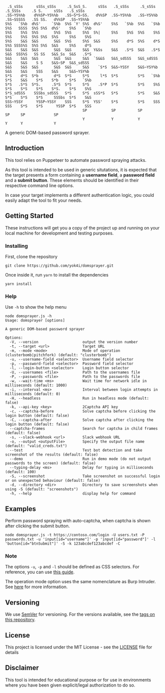```
 .S_sSSs      sSSs_sSSs     .S_SsS_S.     sSSs   .S_sSSs     .S_sSSs     .S_SSSs     .S S.     sSSs   .S_sSSs
.SS~YS%%b    d%%SP~YS%%b   .SS~S*S~SS.   d%%SP  .SS~YS%%b   .SS~YS%%b   .SS~SSSSS   .SS SS.   d%%SP  .SS~YS%%b
S%S   `S%b  d%S'     `S%b  S%S `Y' S%S  d%S'    S%S   `S%b  S%S   `S%b  S%S   SSSS  S%S S%S  d%S'    S%S   `S%b
S%S    S%S  S%S       S%S  S%S     S%S  S%|     S%S    S%S  S%S    S%S  S%S    S%S  S%S S%S  S%S     S%S    S%S
S%S    S&S  S&S       S&S  S%S     S%S  S&S     S%S    d*S  S%S    d*S  S%S SSSS%S  S%S S%S  S&S     S%S    d*S
S&S    S&S  S&S       S&S  S&S     S&S  Y&Ss    S&S   .S*S  S&S   .S*S  S&S  SSS%S   SS SS   S&S_Ss  S&S   .S*S
S&S    S&S  S&S       S&S  S&S     S&S  `S&&S   S&S_sdSSS   S&S_sdSSS   S&S    S&S    S S    S&S~SP  S&S_sdSSS
S&S    S&S  S&S       S&S  S&S     S&S    `S*S  S&S~YSSY    S&S~YSY%b   S&S    S&S    SSS    S&S     S&S~YSY%b
S*S    d*S  S*b       d*S  S*S     S*S     l*S  S*S         S*S   `S%b  S*S    S&S    S*S    S*b     S*S   `S%b
S*S   .S*S  S*S.     .S*S  S*S     S*S    .S*P  S*S         S*S    S%S  S*S    S*S    S*S    S*S.    S*S    S%S
S*S_sdSSS    SSSbs_sdSSS   S*S     S*S  sSS*S   S*S         S*S    S&S  S*S    S*S    S*S     SSSbs  S*S    S&S
SSS~YSSY      YSSP~YSSY    SSS     S*S  YSS'    S*S         S*S    SSS  SSS    S*S    S*S      YSSP  S*S    SSS
                                   SP           SP          SP                 SP     SP             SP
                                   Y            Y           Y                  Y      Y              Y
```

A generic DOM-based password sprayer.

## Introduction

This tool relies on Puppeteer to automate password spraying attacks.

As this tool is intended to be used in generic situtations, it is expected that the target presents a form containing a
**username field**, a **password field** and a **submit button**. These elements should be identified in their respective command line options.

In case your target implements a different authentication logic, you could easily adapt the tool to fit your needs.

## Getting Started

These instructions will get you a copy of the project up and running on your local machine for development and testing purposes.


### Installing

First, clone the repository

```
git clone https://github.com/yok4i/domsprayer.git
```

Once inside it, run `yarn` to install the dependencies

```
yarn install
```

### Help

Use `-h` to show the help menu

```
node domsprayer.js -h
Usage: domsprayer [options]

A generic DOM-based password sprayer

Options:
  -V, --version                    output the version number
  -t, --target <url>               Target URL
  -m, --mode <mode>                Mode of operation (clusterbomb|pitchfork) (default: "clusterbomb")
  -u, --username-field <selector>  Username field selector
  -p, --password-field <selector>  Password field selector
  -l, --login-button <selector>    Login button selector
  -U, --usernames <file>           Path to the usernames file
  -P, --passwords <file>           Path to the passwords file
  -w, --wait-time <ms>             Wait time for network idle in milliseconds (default: 1000)
  -i, --interval <ms>              Interval between login attempts in milliseconds (default: 0)
  -H, --headless                   Run in headless mode (default: false)
  -k, --api-key <key>              2Captcha API key
  -c, --captcha-before             Solve captcha before clicking the login button (default: false)
  -C, --captcha-after              Solve captcha after clicking the login button (default: false)
  --captcha-frames                 Search for captcha in child frames (default: false)
  -s, --slack-webhook <url>        Slack webhook URL
  -o, --output <outputFile>        Specify the output file name (default: "valid_creds.txt")
  --test                           Test bot detection and take screenshot of the results (default: false)
  --demo                           Run in demo mode (do not output passwords to the screen) (default: false)
  --typing-delay <ms>              Delay for typing in milliseconds (default: 100)
  -S, --screenshot                 Take screenshot on successful login or on unexpected behaviour (default: false)
  -d, --directory <dir>            Directory to save screenshots when using -S (default: "screenshots")
  -h, --help                       display help for command
```


## Examples

Perform password spraying with auto-captcha, when captcha is shown after
clicking the submit button.

```
node domsprayer.js -t https://contoso.com/login -U users.txt -P passwords.txt -u 'input[id="username"]' -p 'input[id="password"]' -l 'button[id="btnSubmit"]' -S -k 123abcdef123abcdef -C
```

### Note

The options `-u`, `-p` and `-l` should be defined as CSS selectors.
For reference, you can use [this
guide](https://www.w3schools.com/cssref/css_selectors.php).

The operation mode option uses the same nomenclature as Burp Intruder. See [here](https://portswigger.net/burp/documentation/desktop/tools/intruder/configure-attack/attack-types) for more information.


## Versioning

We use [SemVer](http://semver.org/) for versioning. For the versions available, see the [tags on this repository](https://github.com/y0k4i-1337/domsprayer/tags).


## License

This project is licensed under the MIT License - see the [LICENSE](LICENSE) file for details


## Disclaimer

This tool is intended for educational purpose or for use in environments where you have been given explicit/legal authorization to do so.
